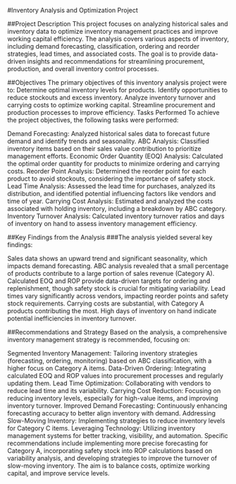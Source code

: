 #Inventory Analysis and Optimization Project

##Project Description
This project focuses on analyzing historical sales and inventory data to optimize inventory management practices and improve working capital efficiency. The analysis covers various aspects of inventory, including demand forecasting, classification, ordering and reorder strategies, lead times, and associated costs. The goal is to provide data-driven insights and recommendations for streamlining procurement, production, and overall inventory control processes.

##Objectives
The primary objectives of this inventory analysis project were to:
Determine optimal inventory levels for products.
Identify opportunities to reduce stockouts and excess inventory.
Analyze inventory turnover and carrying costs to optimize working capital.
Streamline procurement and production processes to improve efficiency.
Tasks Performed
To achieve the project objectives, the following tasks were performed:

Demand Forecasting: Analyzed historical sales data to forecast future demand and identify trends and seasonality.
ABC Analysis: Classified inventory items based on their sales value contribution to prioritize management efforts.
Economic Order Quantity (EOQ) Analysis: Calculated the optimal order quantity for products to minimize ordering and carrying costs.
Reorder Point Analysis: Determined the reorder point for each product to avoid stockouts, considering the importance of safety stock.
Lead Time Analysis: Assessed the lead time for purchases, analyzed its distribution, and identified potential influencing factors like vendors and time of year.
Carrying Cost Analysis: Estimated and analyzed the costs associated with holding inventory, including a breakdown by ABC category.
Inventory Turnover Analysis: Calculated inventory turnover ratios and days of inventory on hand to assess inventory management efficiency.


##Key Findings from the Analysis
###The analysis yielded several key findings:

Sales data shows an upward trend and significant seasonality, which impacts demand forecasting.
ABC analysis revealed that a small percentage of products contribute to a large portion of sales revenue (Category A).
Calculated EOQ and ROP provide data-driven targets for ordering and replenishment, though safety stock is crucial for mitigating variability.
Lead times vary significantly across vendors, impacting reorder points and safety stock requirements.
Carrying costs are substantial, with Category A products contributing the most. High days of inventory on hand indicate potential inefficiencies in inventory turnover.


##Recommendations and Strategy
Based on the analysis, a comprehensive inventory management strategy is recommended, focusing on:

Segmented Inventory Management: Tailoring inventory strategies (forecasting, ordering, monitoring) based on ABC classification, with a higher focus on Category A items.
Data-Driven Ordering: Integrating calculated EOQ and ROP values into procurement processes and regularly updating them.
Lead Time Optimization: Collaborating with vendors to reduce lead time and its variability.
Carrying Cost Reduction: Focusing on reducing inventory levels, especially for high-value items, and improving inventory turnover.
Improved Demand Forecasting: Continuously enhancing forecasting accuracy to better align inventory with demand.
Addressing Slow-Moving Inventory: Implementing strategies to reduce inventory levels for Category C items.
Leveraging Technology: Utilizing inventory management systems for better tracking, visibility, and automation.
Specific recommendations include implementing more precise forecasting for Category A, incorporating safety stock into ROP calculations based on variability analysis, and developing strategies to improve the turnover of slow-moving inventory. The aim is to balance costs, optimize working capital, and improve service levels.

